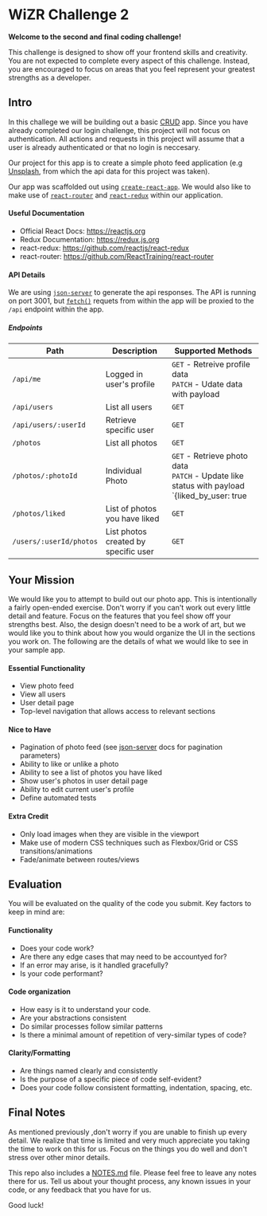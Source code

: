 # WiZR Challenge 2

**Welcome to the second and final coding challenge!**

This challenge is designed to show off your frontend skills and creativity. You are not expected to complete every aspect of this challenge. Instead, you are encouraged to focus on areas that you feel represent your greatest strengths as a developer.

## Intro

In this challege we will be building out a basic [CRUD](https://en.wikipedia.org/wiki/Create,_read,_update_and_delete) app. Since you have already completed our login challenge, this project will not focus on authentication. All actions and requests in this project will assume that a user is already authenticated or that no login is neccesary.

Our project for this app is to create a simple photo feed application (e.g [Unsplash](https://unsplash.com), from which the api data for this project was taken).

Our app was scaffolded out using [`create-react-app`](https://github.com/facebook/create-react-app). We would also like to make use of [`react-router`](https://github.com/ReactTraining/react-router) and [`react-redux`](https://github.com/reactjs/react-redux) within our application.

#### Useful Documentation

- Official React Docs: https://reactjs.org
- Redux Documentation: https://redux.js.org
- react-redux: https://github.com/reactjs/react-redux
- react-router: https://github.com/ReactTraining/react-router

#### API Details

We are using  [`json-server`](https://github.com/typicode/json-server) to generate the api responses. The API is running on port 3001, but [`fetch()`](https://developer.mozilla.org/en-US/docs/Web/API/Fetch_API) requets from within the app will be proxied to the `/api` endpoint within the app.

##### Endpoints

| Path                    | Description                          | Supported Methods                                            |
| ----------------------- | ------------------------------------ | ------------------------------------------------------------ |
| `/api/me`               | Logged in user's profile             | `GET` - Retreive profile data<br />`PATCH` - Udate data with payload |
| `/api/users`            | List all users                       | `GET`                                                        |
| `/api/users/:userId`    | Retrieve specific user               | `GET`                                                        |
| `/photos`               | List all photos                      | `GET`                                                        |
| `/photos/:photoId`      | Individual Photo                     | `GET` - Retrieve photo data<br />`PATCH` - Update like status with payload `{liked_by_user: true || false}` |
| `/photos/liked`         | List of photos you have liked        | `GET`                                                        |
| `/users/:userId/photos` | List photos created by specific user | `GET`                                                        |

## Your Mission

We would like you to attempt to build out our photo app. This is intentionally a fairly open-ended exercise. Don't worry if you can't work out every little detail and feature. Focus on the features that you feel show off your strengths best. Also, the design doesn't need to be a work of art, but we would like you to think about how you would organize the UI in the sections you work on. The following are the details of what we would like to see in your sample app.

#### Essential Functionality

- View photo feed
- View all users
- User detail page
- Top-level navigation that allows access to relevant sections

#### Nice to Have

- Pagination of photo feed (see [json-server]() docs for pagination parameters)
- Ability to like or unlike a photo
- Ability to see a list of photos you have liked
- Show user's photos in user detail page
- Ability to edit current user's profile
- Define automated tests

#### Extra Credit

- Only load images when they are visible in the viewport
- Make use of modern CSS techniques such as Flexbox/Grid or CSS transitions/animations
- Fade/animate between routes/views

## Evaluation

You will be evaluated on the quality of the code you submit. Key factors to keep in mind are:

#### Functionality

- Does your code work?
- Are there any edge cases that may need to be accountyed for?
- If an error may arise, is it handled gracefully?
- Is your code performant?

#### Code organization

- How easy is it to understand your code.
- Are your abstractions consistent
- Do similar processes follow similar patterns
- Is there a minimal amount of repetition of very-similar types of code?

#### Clarity/Formatting

- Are things named clearly and consistently
- Is the purpose of a specific piece of code self-evident?
- Does your code follow consistent formatting, indentation, spacing, etc.

## Final Notes

As mentioned previously ,don't worry if you are unable to finish up every detail. We realize that time is limited and very much appreciate you taking the time to work on this for us. Focus on the things you do well and don't stress over other minor details.

This repo also includes a [NOTES.md](NOTES.md) file. Please feel free to leave any notes there for us. Tell us about your thought process, any known issues in your code, or any feedback that you have for us.

Good luck!